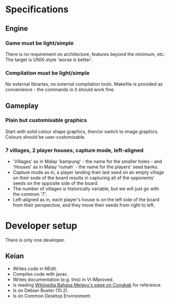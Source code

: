 
# Specifications

## Engine

### Game must be light/simple

There is no requirement on architecture, features beyond the minimum, etc.
The target is UNIX-style 'worse is better'.

### Compilation must be light/simple

No external libraries, no external compilation tools.
Makefile is provided as convenience - the commands in it should work fine.


## Gameplay

### Plain but customisable graphics

Start with solid colour shape graphics, then/or switch to image graphics.
Colours should be user-customisable.

### 7 villages, 2 player houses, capture mode, left-aligned

- 'Villages' as in Malay 'kampung' - the name for the smaller holes - and 'Houses' as in Malay 'rumah' - the name for the players' seed banks.
- Capture mode as in, a player landing their last seed on an empty village on their sode of the board results in capturing all of the opponents' seeds on the opposite side of the board.
- The number of villages is historically variable, but we will just go with the common '7'.
- Left-aligned as in, each player's house is on the left side of the board from their perspective, and they move their seeds from right to left.


# Developer setup

There is only one developer.

## Keian

- Writes code in NEdit.
- Compiles code with javac.
- Writes documentation (e.g. this) in Vi IMproved.
- Is reading [Wikipedia Bahasa Melayu's page on Congkak](https://ms.wikipedia.org/wiki/Congkak) for reference.
- Is on Debian Buster (10.2).
- Is on Common Desktop Environment.

